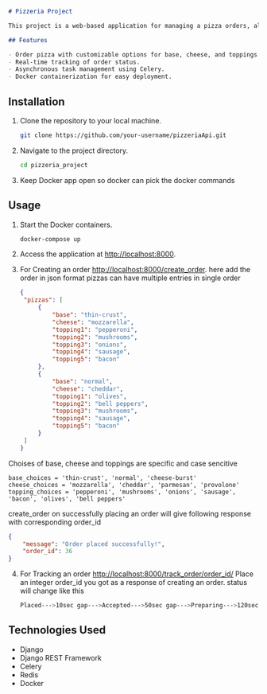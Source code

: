 
```markdown
# Pizzeria Project

This project is a web-based application for managing a pizza orders, allowing customers to place orders for customized pizzas and tracking the status of their orders.

## Features

- Order pizza with customizable options for base, cheese, and toppings.
- Real-time tracking of order status.
- Asynchronous task management using Celery.
- Docker containerization for easy deployment.
```
## Installation

1. Clone the repository to your local machine.
   ```bash
   git clone https://github.com/your-username/pizzeriaApi.git
   ```

2. Navigate to the project directory.
   ```bash
   cd pizzeria_project
   ```

3. Keep Docker app open so docker can pick the docker commands

## Usage

1. Start the Docker containers.
   ```bash
   docker-compose up
   ```

2. Access the application at [http://localhost:8000](http://localhost:8000).
3. For Creating an order [http://localhost:8000/create_order](http://localhost:8000/create_order).
   here add the order in json format pizzas can have multiple entries in single order
   ```json
   {
    "pizzas": [
        {
            "base": "thin-crust",
            "cheese": "mozzarella",
            "topping1": "pepperoni",
            "topping2": "mushrooms",
            "topping3": "onions",
            "topping4": "sausage",
            "topping5": "bacon"
        },
        {
            "base": "normal",
            "cheese": "cheddar",
            "topping1": "olives",
            "topping2": "bell peppers",
            "topping3": "mushrooms",
            "topping4": "sausage",
            "topping5": "bacon"
        }
    ]
   }
   ```
Choises of base, cheese and toppings are specific and case sencitive

    base_choices = 'thin-crust', 'normal', 'cheese-burst'
    cheese_choices = 'mozzarella', 'cheddar', 'parmesan', 'provolone'
    topping_choices = 'pepperoni', 'mushrooms', 'onions', 'sausage', 'bacon', 'olives', 'bell peppers'
    
create_order on successfully placing an order will give following response with corresponding order_id
   ```json
   {
       "message": "Order placed successfully!",
       "order_id": 36
   }
   ```
4. For Tracking an order [http://localhost:8000/track_order/order_id/](http://localhost:8000/track_order/order_id/)  Place an integer order_id you got as a response of creating an order.
   status will change like this
   ```bash
   Placed--->10sec gap--->Accepted--->50sec gap--->Preparing--->120sec gap--->Dispatched--->120sec gap--->Delivered
   ```

## Technologies Used

- Django
- Django REST Framework
- Celery
- Redis
- Docker



